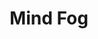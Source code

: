 ---
title: "Mind Fog"

spell:
  schools:
    - name:        "Enchantment"
      subschools:  ["Compulsion"]
      descriptors: ["Mind-Affecting"]
  classes:
    - name:  "Bard"
      abbr:  "Brd"
      level: 5
    - name:  "Sorcerer/Wizard"
      abbr:  "Sor/Wiz"
      level: 5
  components:         [V, S]
  castingTime:        "1 standard action"
  range:              "Medium (100 ft. + 10 ft./level)"
  effect:             "Fog spreads in 20-ft. radius, 20 ft. high"
  duration:           "30 minutes and 2d6 rounds; see text"
  savingThrow:        "Will negates"
  spellResistance:    "Yes"
  description:        |
    Mind fog produces a bank of thin mist that weakens the mental resistance of those caught in it. Creatures in the mind fog take a -10 competence penalty on Wisdom checks and Will saves. (A creature that successfully saves against the fog is not affected and need not make further saves even if it remains in the fog.) Affected creatures take the penalty as long as they remain in the fog and for 2d6 rounds thereafter. The fog is stationary and lasts for 30 minutes (or until dispersed by wind).

    A moderate wind (11+ mph) disperses the fog in four rounds; a strong wind (21+ mph) disperses the fog in 1 round.

    The fog is thin and does not significantly hamper vision.
---